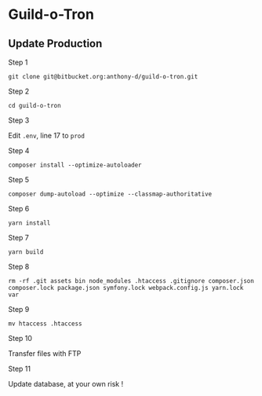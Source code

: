 # Guild-o-Tron

## Update Production

Step 1

`git clone git@bitbucket.org:anthony-d/guild-o-tron.git`

Step 2

`cd guild-o-tron`

Step 3

Edit `.env`, line 17 to `prod`

Step 4

`composer install --optimize-autoloader`

Step 5

`composer dump-autoload --optimize --classmap-authoritative`

Step 6

`yarn install`

Step 7

`yarn build`

Step 8

`rm -rf .git assets bin node_modules .htaccess .gitignore composer.json composer.lock package.json symfony.lock webpack.config.js yarn.lock var`

Step 9

`mv htaccess .htaccess`

Step 10

Transfer files with FTP

Step 11

Update database, at your own risk !
